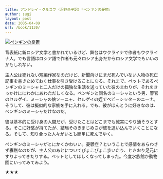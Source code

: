```yaml
---
title: アンドレイ・クルコフ（沼野恭子訳）『ペンギンの憂鬱』
author: sugi
layout: post
date: 2005-04-09
url: /book/1130/
---
```

<a href="http://www.amazon.co.jp/exec/obidos/ASIN/4105900412/chezsugi-22/ref=nosim/" name="amazletlink" target="_blank"><img src="http://i1.wp.com/ec2.images-amazon.com/images/I/519FAY4PTBL.SL160.jpg?w=660" alt="ペンギンの憂鬱" class="alignleft" data-recalc-dims="1" /></a>

背表紙に新ロシア文学と書かれているけど、舞台はウクライナで作者もウクライナ人。でも言語はロシア語で作者も元々ロシア出身だからロシア文学でもいいのかもしれない。

主人公は売れない短編作家なのだけど、新聞向けにまだ死んでいない人物の死亡記事を書きためておく仕事を引き受けることになる。それまで、ペットであるペンギンのミーシャと二人だけの孤独な生活を送っていた彼のまわりが、それをきっかけににわかにあわただしくなる。ペンギンと同名のミーシャという男、警官のセルゲイ、ミーシャの娘ソーニャ、セルゲイの姪でベビーシッターのニーナ。そうして、彼は擬似的な家族を手に入れる。でも、彼がほんとうに好きなのは、ペンギンのミーシャだけなのだ。

彼は基本的に受け身の人間だが、受けたことはどこまでも誠実にやり通そうとする。そこに好感が持てたが、結局そのきまじめさが彼を追い込んでいくことになる。そして、知り合った人々がいとも簡単に死んでゆく。

ペンギンのミーシャがとにかくかわいい。憂鬱症？ということで感情をあらわさず寡黙なのだが、主人公のあとについてぴょこぴょこ歩いたり、ときおり足元にすりよってきたりする。ペットとしてほしくなってしまった。今度水族館か動物園にいってみてみよう。

★★★

